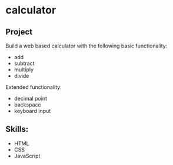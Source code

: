 # calculator
## Project
Build a web based calculator with the following basic functionality:
- add
- subtract
- multiply
- divide

Extended functionality:
- decimal point
- backspace
- keyboard input


## Skills:
- HTML
- CSS
- JavaScript
